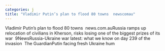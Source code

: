 ```yaml
---
categories: j
title: "Vladimir Putin’s plan to flood 80 towns  newscomau"
---
```

Vladimir Putin’s plan to flood 80 towns&nbsp;&nbsp;news.com.auRussia ramps up relocation of civilians in Kherson, risks losing one of the biggest prizes of its war&nbsp;&nbsp;9NewsRussia-Ukraine war latest: what we know on day 239 of the invasion&nbsp;&nbsp;The GuardianPutin facing fresh Ukraine hum